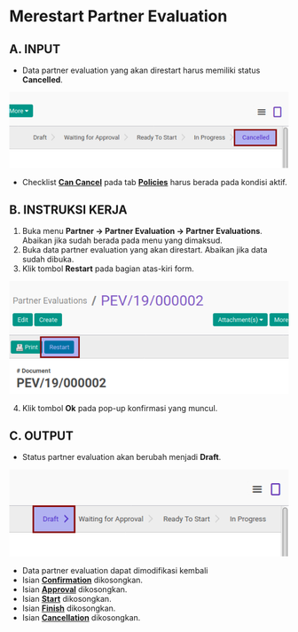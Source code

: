 # Merestart Partner Evaluation

## A. INPUT

* Data partner evaluation yang akan direstart harus memiliki status **Cancelled**.

![](../img/partner-evaluation/status-cancel.png)

* Checklist **[Can Cancel](./penjelasan.md#field-can-cancel)** pada tab **[Policies](./penjelasan.md#tab-policies)** harus berada pada kondisi aktif.


## B. INSTRUKSI KERJA

1. Buka menu **Partner -> Partner Evaluation -> Partner Evaluations**. Abaikan jika sudah berada pada menu yang dimaksud.
2. Buka data partner evaluation yang akan direstart. Abaikan jika data sudah dibuka.
3. Klik tombol **Restart** pada bagian atas-kiri form.

![](../img/partner-evaluation/tombol-restart.png)

4. Klik tombol **Ok** pada pop-up konfirmasi yang muncul.

## C. OUTPUT

* Status partner evaluation akan berubah menjadi **Draft**.

![](../img/partner-evaluation/status-draft.png)

* Data partner evaluation dapat dimodifikasi kembali
* Isian **[Confirmation](./penjelasan.md#field-confirmation)** dikosongkan.
* Isian **[Approval](./penjelasan.md#field-approval)** dikosongkan.
* Isian **[Start](./penjelasan.md#field-start)** dikosongkan.
* Isian **[Finish](./penjelasan.md#field-finish)** dikosongkan.
* Isian **[Cancellation](./penjelasan.md#field-cancellation)** dikosongkan.
